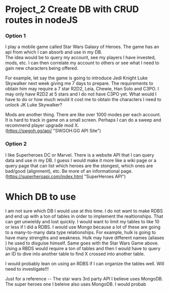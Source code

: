 # Project_2 Create DB with CRUD routes in nodeJS

### Option 1
I play a mobile game called Star Wars Galaxy of Heroes.  The game has an api from which I can absorb and use in my DB.  
The idea would be to query my account, see my players I have invested, mods, etc.  I can then correlate my account to others or see what I need to gain new characters being offered.  

For example, let say the game is going to introduce Jedi Knight Luke Skywalker next week giving me 7 days to prepare.  The requirements to obtain him may require a 7 star R2D2, Leia, Chewie, Han Solo and C3PO.  I may only have R2D2 at 5 stars and I do not have C3PO yet.  What would I have to do or how much would it cost me to obtain the characters I need to unlock JK Luke Skywalker?  

Mods are another thing.  There are like over 1000 modes per each account.  It is hard to track in game on a small screen.  Perhaps I can do a sweep and recommend player upgrade mod X.  
(https://swgoh.gg/api/ "SWGOH.GG API Site")

### Option 2
I like Superheroes DC or Marvel.  There is a website API that I can query data and use in my DB.  I guess I would make it more like a wiki page or a query page that can list which heroes  are the stongest, which ones are bad/good (alignment), etc.  Be more of an informational page. 
(https://superheroapi.com/index.html "SuperHeroes API")

# Which DB to use
I am not sure which DB I would use at this time.  I do not want to make RDBS and end up with a ton of tables in order to implement the realtionships.  That can get unwieldy and lost quickly.  I would want to limit my tables to like 10 or less if I did a RDBS.  I would use Mongo because a lot of these are going to a many-to-many data type relationships.  For example, hulk is going to have many strengths and weakness.  Hulk may have different names (aliases ) he used to disguise himself.  Same goes with the Star Wars Game above.  Using a RBDS would require a ton of tables and then I would have to query an ID to dive into another table to find X crossed into another table.  

I would probably lean on using an RDBS if I can organize the tables well.  Will need to investigate!!!

Just for a reference -- The star wars 3rd party API I believe uses MongoDB.  The super heroes one I beleive also uses MongoDB.  I would probab  
